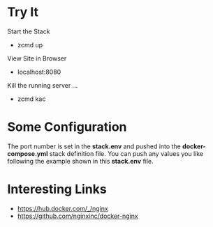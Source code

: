 # Try It

Start the Stack
* zcmd up

View Site in Browser
* localhost:8080

Kill the running server ...
* zcmd kac

# Some Configuration
The port number is set in the __stack.env__ and pushed into the __docker-compose.yml__ stack definition file.  You can push any values you like following the example shown in this __stack.env__ file.

# Interesting Links
* https://hub.docker.com/_/nginx
* https://github.com/nginxinc/docker-nginx

